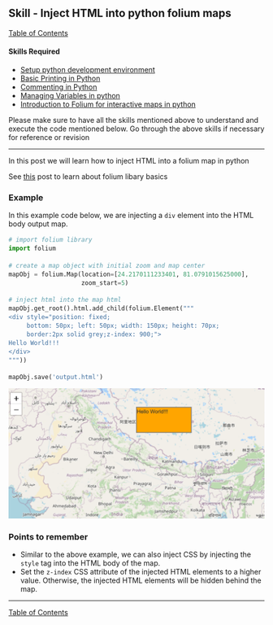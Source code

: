 ## Skill - Inject HTML into python folium maps

[Table of Contents](https://nagasudhir.blogspot.com/2020/04/taming-python-table-of-contents.html)

#### Skills Required
* [Setup python development environment](https://nagasudhir.blogspot.com/2020/04/setup-python-development-environment_14.html)
* [Basic Printing in Python](https://nagasudhir.blogspot.com/2020/04/basic-printing-in-python.html)
* [Commenting in Python](https://nagasudhir.blogspot.com/2020/04/comments-in-python.html)
* [Managing Variables in python](https://nagasudhir.blogspot.com/2020/04/managing-variables-in-python.html)
* [Introduction to Folium for interactive maps in python](https://nagasudhir.blogspot.com/2021/07/introduction-to-folium-for-interactive.html)

Please make sure to have all the skills mentioned above to understand and execute the code mentioned below. Go through the above skills if necessary for reference or revision
<hr/>

In this post we will learn how to inject HTML into a folium map in python

 See [this](https://nagasudhir.blogspot.com/2021/07/introduction-to-folium-for-interactive.html) post to learn about folium libary basics

### Example
In this example code below, we are injecting a ```div``` element into the HTML body output map.
```python
# import folium library
import folium

# create a map object with initial zoom and map center
mapObj = folium.Map(location=[24.2170111233401, 81.0791015625000],
                    zoom_start=5)

# inject html into the map html
mapObj.get_root().html.add_child(folium.Element("""
<div style="position: fixed; 
     bottom: 50px; left: 50px; width: 150px; height: 70px; 
     border:2px solid grey;z-index: 900;">
Hello World!!!
</div>
"""))

mapObj.save('output.html')
```

![folium_inject_html_demo](https://raw.githubusercontent.com/nagasudhirpulla/taming_python/master/blog/skills/assets/img/folium_inject_html_demo.PNG)

### Points to remember
* Similar to the above example, we can also inject CSS by injecting the ```style``` tag into the HTML body of the map. 
* Set the ```z-index``` CSS attribute of the injected HTML elements to a higher value. Otherwise, the injected HTML elements will be hidden behind the map.

<hr/>

[Table of Contents](https://nagasudhir.blogspot.com/2020/04/taming-python-table-of-contents.html)



<!--stackedit_data:
eyJoaXN0b3J5IjpbMTY2MzU2Nzc5MywxODYwMjMzMTE2LDgyNT
U5Nzc2OCwxNzQ2MjMyNTcwXX0=
-->